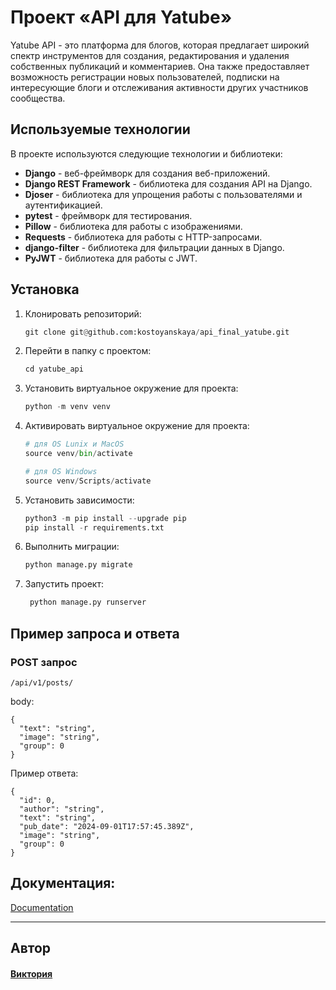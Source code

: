 # Проект «API для Yatube»
Yatube API - это  платформа для блогов, которая предлагает широкий спектр инструментов для создания, редактирования и удаления собственных публикаций и комментариев. Она также предоставляет возможность регистрации новых пользователей, подписки на интересующие блоги и отслеживания активности других участников сообщества.

## Используемые технологии

В проекте используются следующие технологии и библиотеки:

- **Django** - веб-фреймворк для создания веб-приложений.
- **Django REST Framework** - библиотека для создания API на Django.
- **Djoser** - библиотека для упрощения работы с пользователями и аутентификацией.
- **pytest** - фреймворк для тестирования.
- **Pillow** - библиотека для работы с изображениями.
- **Requests** - библиотека для работы с HTTP-запросами.
- **django-filter** - библиотека для фильтрации данных в Django.
- **PyJWT** - библиотека для работы с JWT.

## Установка

1. Клонировать репозиторий:

    ```python
    git clone git@github.com:kostoyanskaya/api_final_yatube.git
    ```

2. Перейти в папку с проектом:

    ```python
    cd yatube_api
    ```

3. Установить виртуальное окружение для проекта:

    ```python
    python -m venv venv
    ```

4. Активировать виртуальное окружение для проекта:

    ```python
    # для OS Lunix и MacOS
    source venv/bin/activate

    # для OS Windows
    source venv/Scripts/activate
    ```


5. Установить зависимости:

    ```python
    python3 -m pip install --upgrade pip
    pip install -r requirements.txt
    ```

6. Выполнить миграции:

    ```python
    python manage.py migrate
    ```

7. Запустить проект:
   ```python
    python manage.py runserver
    ```

## Пример запроса и ответа

### POST запрос
`/api/v1/posts/`

body:
```
{
  "text": "string",
  "image": "string",
  "group": 0
}
```

Пример ответа:

```
{
  "id": 0,
  "author": "string",
  "text": "string",
  "pub_date": "2024-09-01T17:57:45.389Z",
  "image": "string",
  "group": 0
}
```


## Документация:
[Documentation](http://127.0.0.1:8000/redoc/)
***

## Автор
#### [Виктория](https://github.com/kostoyanskaya/)
